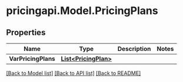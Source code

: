 # pricingapi.Model.PricingPlans

## Properties

Name | Type | Description | Notes
------------ | ------------- | ------------- | -------------
**VarPricingPlans** | [**List&lt;PricingPlan&gt;**](PricingPlan.md) |  | 

[[Back to Model list]](../README.md#documentation-for-models) [[Back to API list]](../README.md#documentation-for-api-endpoints) [[Back to README]](../README.md)

